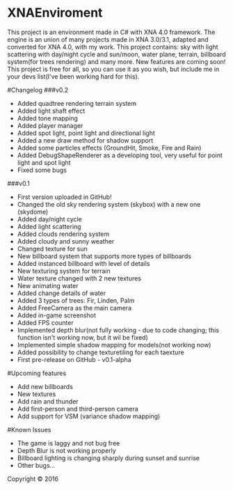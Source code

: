 # XNAEnviroment
This project is an environment made in C# with XNA 4.0 framework. The engine is an union of many projects made in XNA 3.0/3.1, adapted and converted for XNA 4.0, with my work. This project contains: sky with light scattering with day/night cycle and sun/moon, water plane, terrain, billboard system(for trees rendering) and many more. New features are coming soon! This project is free for all, so you can use it as you wish, but include me in your devs list(I've been working hard for this).

#Changelog
###v0.2
* Added quadtree rendering terrain system
* Added light shaft effect
* Added tone mapping 
* Added player manager
* Added spot light, point light and directional light
* Added a new draw method for shadow support
* Added some particles effects (GroundHit, Smoke, Fire and Rain)
* Added DebugShapeRenderer as a developing tool, very useful for point light and spot light
* Fixed some bugs

###v0.1
* First version uploaded in GitHub!
* Changed the old sky rendering system (skybox) with a new one (skydome)
* Added day/night cycle
* Added light scattering
* Added clouds rendering system
* Added cloudy and sunny weather
* Changed texture for sun
* New billboard system that supports more types of billboards
* Added instanced billboard with level of details
* New texturing system for terrain
* Water texture changed with 2 new textures 
* New animating water
* Added change details of water
* Added 3 types of trees: Fir, Linden, Palm
* Added FreeCamera as the main camera
* Added in-game screenshot
* Added FPS counter
* Implemented depth blur(not fully working - due to code changing; this function isn't working now, but it wil be fixed)
* Implemented simple shadow mapping for models(not working now)
* Added possibility to change texturetiling for each taexture
* First pre-release on GitHub - v0.1-alpha

#Upcoming features
* Add new billboards
* New textures
* Add rain and thunder
* Add first-person and third-person camera
* Add support for VSM (variance shadow mapping)

#Known Issues
* The game is laggy and not bug free
* Depth Blur is not working properly
* Billboard lighting is changing sharply during sunset and sunrise
* Other bugs...

Copyright © 2016
